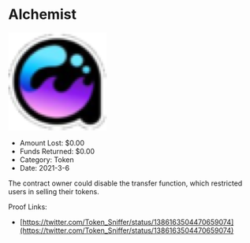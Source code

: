 # Alchemist
![Alchemist](/rektimages/Alchemist.png)
- Amount Lost: $0.00
- Funds Returned: $0.00
- Category: Token
- Date: 2021-3-6

The contract owner could disable the transfer function, which restricted users in selling their tokens.


Proof Links:
- [https://twitter.com/Token_Sniffer/status/1386163504470659074](https://twitter.com/Token_Sniffer/status/1386163504470659074)


